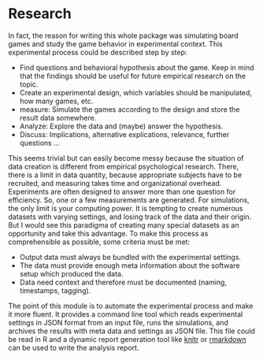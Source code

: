 # Research
In fact, the reason for writing this whole package was simulating board games and study the game behavior in experimental context. This experimental process could be described step by step:

* Find questions and behavioral hypothesis about the game. Keep in mind that the findings should be useful for future empirical research on the topic.
* Create an experimental design, which variables should be manipulated, how many games, etc.
* measure: Simulate the games according to the design and store the result data somewhere.
* Analyze: Explore the data and (maybe) answer the hypothesis.
* Discuss: Implications, alternative explications, relevance, further questions …

This seems trivial but can easily become messy because the situation of data creation is different from empirical psychological research. There, there is a limit in data quantity, because appropriate subjects have to be recruited, and measuring takes time and organizational overhead. Experiments are often designed to answer more than one question for efficiency. So, one or a few measurements are generated. For simulations, the only limit is your computing power. It is tempting to create numerous datasets with varying settings, and losing track of the data and their origin. But I would see this paradigma of creating many special datasets as an opportunity and take this advantage. To make this process as comprehensible as possible, some criteria must be met:

* Output data must always be bundled with the experimental settings.
* The data must provide enough meta information about the software setup which produced the data.
* Data need context and therefore must be documented (naming, timestamps, tagging).

The point of this module is to automate the experimental process and make it more fluent. It provides a command line tool which reads experimental settings in JSON format from an input file, runs the simulations, and archives the results with meta data and settings as JSON file. This file could be read in R and a dynamic report generation tool like [knitr](https://yihui.name/knitr/) or [rmarkdown](https://rmarkdown.rstudio.com) can be used to write the analysis report.

